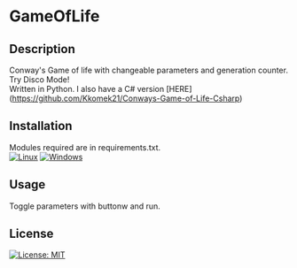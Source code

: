 # GameOfLife
## Description
Conway's Game of life with changeable parameters and generation counter. Try Disco Mode!\
Written in Python. I also have a C# version [HERE] (https://github.com/Kkomek21/Conways-Game-of-Life-Csharp)
## Installation
Modules required are in requirements.txt.\
[![Linux](https://svgshare.com/i/Zhy.svg)](https://svgshare.com/i/Zhy.svg) [![Windows](https://svgshare.com/i/ZhY.svg)](https://svgshare.com/i/ZhY.svg)
## Usage
Toggle parameters with buttonw and run.
## License
[![License: MIT](https://img.shields.io/badge/License-MIT-yellow.svg)](https://opensource.org/licenses/MIT)
